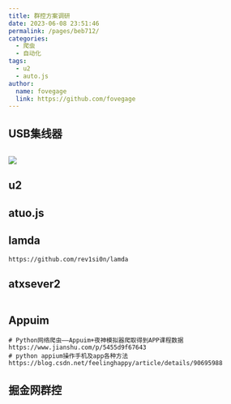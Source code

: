 ```yaml
---
title: 群控方案调研
date: 2023-06-08 23:51:46
permalink: /pages/beb712/
categories:
  - 爬虫
  - 自动化
tags:
  - u2
  - auto.js
author:
  name: fovegage
  link: https://github.com/fovegage
---
```


## USB集线器

```

```

![](https://obsidian-foveagge.oss-cn-beijing.aliyuncs.com/blog/wecom-temp-200225-d1c8fe62b79e4a5433a9ab6f32eb733f.jpg)

## u2

## atuo.js

## lamda

```
https://github.com/rev1si0n/lamda
```

## atxsever2

```

```

## Appuim

```
# Python网络爬虫——Appuim+夜神模拟器爬取得到APP课程数据
https://www.jianshu.com/p/5455d9f67643
# python appium操作手机及app各种方法
https://blog.csdn.net/feelinghappy/article/details/90695988
```

## 掘金网群控

```

```
